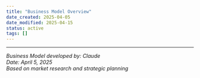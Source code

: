 ```yaml
---
title: "Business Model Overview"
date_created: 2025-04-05
date_modified: 2025-04-15
status: active
tags: []
---
```


---

*Business Model developed by: Claude*  
*Date: April 5, 2025*  
*Based on market research and strategic planning*

